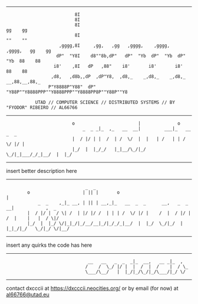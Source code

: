 __________________________________________________________________________________________________________________________
                              8I                                                         
                              8I                                                         
                              8I                                               gg    gg  
                              8I                                               ""    ""  
                        ,gggg,8I     ,gg,   ,gg   ,gggg,    ,gggg,    ,gggg,   gg    gg  
                       dP"  "Y8I    d8""8b,dP"   dP"  "Yb  dP"  "Yb  dP"  "Yb  88    88  
                      i8'    ,8I   dP   ,88"    i8'       i8'       i8'        88    88  
                     ,d8,   ,d8b,,dP  ,dP"Y8,  ,d8,_    _,d8,_    _,d8,_    __,88,__,88,_
                    P"Y8888P"Y88"  dP"   "Y88P""Y8888PPP""Y8888PPP""Y8888PP8P""Y88P""Y8 
                                                                
               UTAD // COMPUTER SCIENCE // DISTRIBUTED SYSTEMS // BY "FYODOR" RIBEIRO // AL66766 

__________________________________________________________________________________________________________________________
                                                       
                             o                        |              o             
                                 _  _ _|_  ,_   __  __|         ___|_   __  _  _   
                             |  / |/ | |  /  | /  \/  |  |   | /   | | /  \/ |/ |  
                             |_/  |  |_/_/   |_|__/\_/|_/ \_/|_|___/_/_|__/  |  |_/
 __________________________________________________________________________________________________________________________

insert better description here
 __________________________________________________________________________________________________________________________
                                                       
                                  _  _                                                           
            o                    | || |       o                               |                  
                _  _    ,_|_ __, | || | __,_|_   __  _  _      __,   _  _   __|            ,  _  
            |  / |/ |  / \| /  | |/ |/ /  | | | /  \/ |/ |    /  |  / |/ | /  |    |   |  / \|/  
            |_/  |  |_/ \/|_|_/|_/__/__|_/|_/_/_|__/  |  |_/  \_/|_/  |  |_|_/|_/   \_/|_/ \/|__/
                                                                                                                                 
__________________________________________________________________________________________________________________________

insert any quirks the code has here
__________________________________________________________________________________________________________________________                                                                 
                                   __   __   _  _  _|_  __,   __ _|_  ,  
                                  /    /  \_/ |/ |  |  /  |  /    |  / \_
                                  \___/\__/   |  |_/|_/\_/|_/\___/|_/ \/ 
___________________________________________________________________________________________________________________________                                     

contact dxcccii at https://dxcccii.neocities.org/ or by email (for now) at al66766@utad.eu
